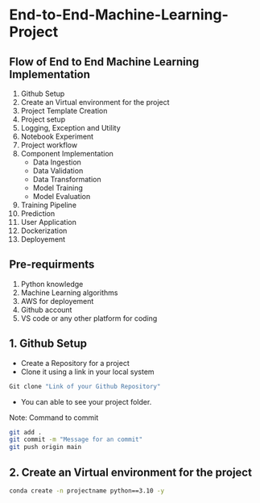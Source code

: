 # End-to-End-Machine-Learning-Project

## Flow of End to End Machine Learning Implementation

1. Github Setup
2. Create an Virtual environment for the project
3. Project Template Creation
4. Project setup
5. Logging, Exception and Utility
6. Notebook Experiment
7. Project workflow
8. Component Implementation
    - Data Ingestion
    - Data Validation
    - Data Transformation
    - Model Training
    - Model Evaluation
9. Training Pipeline
10. Prediction 
11. User Application
12. Dockerization
13. Deployement 

## Pre-requirments

1. Python knowledge
2. Machine Learning algorithms
3. AWS for deployement
4. Github account
5. VS code or any other platform for coding

## 1. Github Setup

- Create a Repository for a project 
- Clone it using a link in your local system

```bash
Git clone "Link of your Github Repository"
```
- You can able to see your project folder.

Note: Command to commit

```bash
git add .
git commit -m "Message for an commit"
git push origin main
```

## 2. Create an Virtual environment for the project

```bash
conda create -n projectname python==3.10 -y
```








